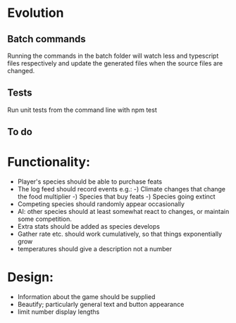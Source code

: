 # Evolution
## Batch commands
Running the commands in the batch folder will watch less and typescript files respectively and update the generated files when the source files are changed.

## Tests
Run unit tests from the command line with npm test

## To do
# Functionality: 
- Player's species should be able to purchase feats
- The log feed should record events e.g.:
	-) Climate changes that change the food multiplier
	-) Species that buy feats
	-) Species going extinct
- Competing species should randomly appear occasionally
- AI: other species should at least somewhat react to changes, or maintain some competition.
- Extra stats should be added as species develops
- Gather rate etc. should work cumulatively, so that things exponentially grow
- temperatures should give a description not a number

# Design:
- Information about the game should be supplied
- Beautify; particularly general text and button appearance
- limit number display lengths
